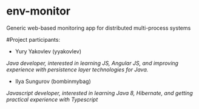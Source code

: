 # env-monitor
Generic web-based monitoring app for distributed multi-process systems

#Project participants:

- Yury Yakovlev (yyakovlev)

*Java developer, interested in learning JS, Angular JS, and improving experience with persistence layer technologies for Java.*
- Ilya Sungurov (bombinmybag)

*Javascript developer, interested in learning Java 8, Hibernate, and getting practical experience with Typescript*
